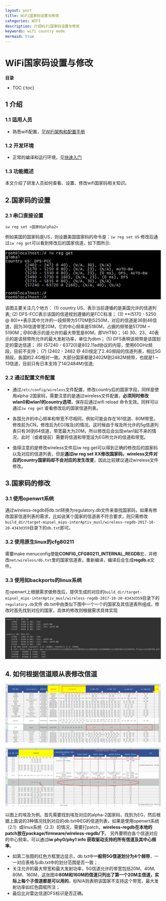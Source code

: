 ```yaml
---
layout: post
title: WiFi国家码设置与修改
categories: WIFI
description: 介绍WiFi国家码设置与修改
keywords: wifi country mode
mermaid: true
---
```

# WiFi国家码设置与修改

**目录**
* TOC
{:toc}


## 1 介绍

### 1.1 适用人员

 - 熟悉wifi配置，见[WiFi架构和配置手册](https://bingchunjin.github.io/jbctest.github.io//2020/08/12/wifi_architecture_and_configuration_manual/)

### 1.2 开发环境

 - 正常的编译和运行环境，见[快速入门](https://bingchunjin.github.io/jbctest.github.io//2020/08/05/quick_start/)

### 1.3 功能概述

本文介绍了研发人员如何查看、设置、修改wifi国家码相关知识。


## 2.国家码的设置

### 2.1 串口直接设置
`iw reg set <国家码alpha2>`

例如美国的国家码是US，则设置美国国家码的命令是：`iw reg set US`
修改后通过`iw reg get`可以看到修改后的国家信道，如下图所示:

![get.png](/assets/images/wifi_country_mode/get.png)

该图主要关注几个地方：
(1) country US，表示当前遵循的是美国允许的信道列表;
(2) DFS-FCC表示该国的信道规划遵循的是FCC标准；
(3) **(5170 - 5250 @ 80)**表示其中允许的一段频带为5170M到5250M，对应的信道是36到46信道，因为36信道带宽20M，它的中心频率是5180M，占据的频带是5170M ~ 5190M；@80表示的是允许的最大带宽是80M，即VHT80；
(4) 30、23、40表示的是该频带所允许的最大发射功率，单位为dbm；
(5) DFS表明该频带是该国划定的雷达信道；
(6) (57240 - 63720)是802.11ad协议的内容，使用60GHz频段，目前不支持；
(7) (2402 - 2482 @ 40)规定了2.4G频段的信道列表，相比5G频段，各国的2.4G相对一致。大部分国家都是2402M到2482M频带，也就是1 ~ 13信道，目前只有日本支持了14(2484M)信道;

### 2.2 通过配置文件配置
- 通过`/etc/config/wireless`文件配置，修改country后的国家字段，同样是使用alpha-2国家码，需要注意的是通过wireless文件配置，**必须同时修改wlan0和wlan1的country选项**，保存后通过wifi reload 命令生效。同样可以通过`iw reg get` 查看修改后的国家信道列表。

- 各国允许的中心频率和带宽不尽相同，例如可能会存在161信道、80M带宽，修改前为CN，修改后为EG(埃及)的情况。这时候由于埃及所允许的5g信道列表只有36到64信道，带宽最大为20M，所以修改后会出现wlan1起不来的情况，此时（或者提前）需要将信道和带宽设为EG所允许的信道和带宽。

- 值得注意的是修改wireless文件后iw reg get可以得到正确的修改后的国家码以及对应的信道列表，但是**通过iw reg set XX修改国家码，wireless文件对应的country国家码却不会对应的发生改变**，因此比较建议通过wireless文件修改。


## 3.国家码的修改

### 3.1 使用openwrt系统

通过wireless-regdb将db.txt转换为regulatory.db文件来查找国家码，如果有修改国家信道列表的需求，比如说某个国家的信道表不符合要求，则只需修改`build_dir/target-mipsel_mips-interAptiv_musl/wireless-regdb-2017-10-20-4343d359`目录下的`db.txt`即可。

### 3.2 使用原生linux的cfg80211

需要make menuconfig使能**CONFIG_CFG80211_INTERNAL_REGDB**宏，并修改`net/wireless/db.txt`里的国家信道表，重新编译，编译后会生成**regdb.c**文件。

### 3.3 使用如backports的linux系统

在openwrt上根据需求做修改后，提供生成的对应的`build_dir/target-mipsel_mips-interAptiv_musl/wireless-regdb-2017-10-20-4343d359`目录下的`regulatory.db`文件
db.txt中由类似下图中一个一个的国家及其信道表所组成，修改时首先找到对应的国家，具体的修改则根据需求具体实现

![db.png](/assets/images/wifi_country_mode/db.png)

## 4. 如何根据信道顺从表修改信道

![channel.png](/assets/images/wifi_country_mode/channel.png)

![channel2.png](/assets/images/wifi_country_mode/channel2.png)

以图上的埃及为例。首先需要找到埃及对应的alpha-2国家码，找到为EG，然后根据上面说的3种情况找到对应的db.txt中EG的信道列表，如果是使用openwrt系统（2.1）或linux系统（2.3）的情况，需要打patch，**wireless-regdb在本地的patch放在package/firmware/wireless-regdb/下**。
另外要明白各个信道对应的中心频率，可以通过**iw phy0/phy1 info 获取驱动支持的所有信道及其中心频率**。

- 如第二张图的红色方框里边显示，db.txt中**一般将5G信道划分为4个频带**，一一对应表格与db.txt中的划分范围是否一致；
- 关注允许的最大带宽和最大发射功率，5G信道允许的带宽包括20M、40M、80M、160M，这张图中**80M和160M的信道只列出了第一个20M主信道，实际上每个子信道都是可以用的**，标N/A则表明该国家不支持这个带宽，最大发射功率如红色圆框所注；
- 最后比对雷达信道DFS标识是否正确。
